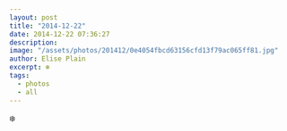 ```yaml
---
layout: post
title: "2014-12-22"
date: 2014-12-22 07:36:27
description: 
image: "/assets/photos/201412/0e4054fbcd63156cfd13f79ac065ff81.jpg"
author: Elise Plain
excerpt: ❄️
tags: 
  - photos
  - all
---
```


❄️
<p></p>
